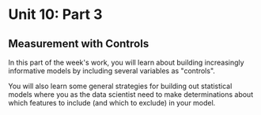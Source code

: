 # Unit 10: Part 3
## Measurement with Controls 

In this part of the week's work, you will learn about building increasingly informative models by including several variables as "controls". 

You will also learn some general strategies for building out statistical models where you as the data scientist need to make determinations about which features to include (and which to exclude) in your model. 
